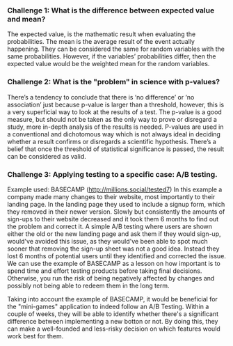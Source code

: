
### Challenge 1: What is the difference between expected value and mean?

The expected value, is the mathematic result when evaluating the probabilities. The mean is the average result of the event actually happening. They can be considered the same for random variables with the same probabilities. However, if the variables’ probabilities differ, then the expected value would be the weighted mean for the random variables.

### Challenge 2: What is the "problem" in science with p-values?

There’s a tendency to conclude that there is ‘no difference’ or ‘no association’ just because p-value is larger than a threshold, however, this is a very superficial way to look at the results of a test. The p-value is a good measure, but should not be taken as the only way to prove or disregard a study, more in-depth analysis of the results is needed. P-values are used in a conventional and dichotomous way which is not always ideal in deciding whether a result confirms or disregards a scientific hypothesis. There’s a belief that once the threshold of statistical significance is passed, the result can be considered as valid.

### Challenge 3: Applying testing to a specific case: A/B testing.

Example used: BASECAMP (http://millions.social/tested7)
In this example a company made many changes to their website, most importantly to their landing page. In the landing page they used to include a signup form, which they removed in their newer version. Slowly but consistently the amounts of sign-ups to their website decreased and it took them 6 months to find out the problem and correct it. A simple A/B testing where users are shown either the old or the new landing page and ask them if they would sign-up, would've avoided this issue, as they would've been able to spot much sooner that removing the sign-up sheet was not a good idea. Instead they lost 6 months of potential users until they identified and corrected the issue. We can use the example of BASECAMP as a lesson on how important is to spend time and effort testing products before taking final decisions. Otherwise, you run the risk of being negatively affected by changes and possibly not being able to redeem them in the long term. 

Taking into account the example of BASECAMP, it would be beneficial for the "mini-games" application to indeed follow an A/B Testing. Within a couple of weeks, they will be able to identify whether there's a significant difference between implementing a new botton or not. By doing this, they can make a well-founded and less-risky decision on which features would work best for them.

